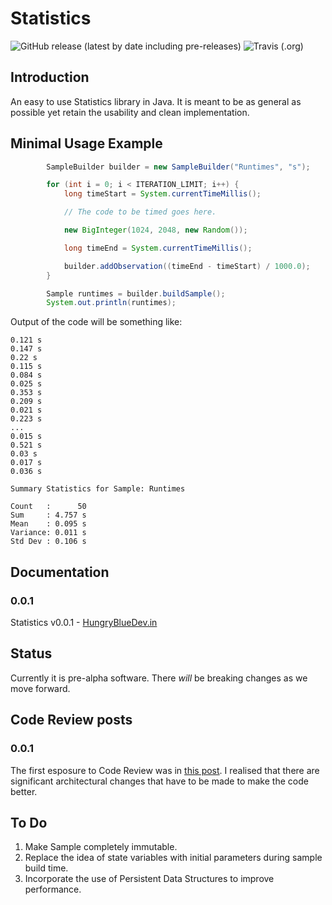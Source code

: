 # Statistics

![GitHub release (latest by date including pre-releases)](https://img.shields.io/github/v/release/hungrybluedev/Statistics?include_prereleases&style=plastic)
![Travis (.org)](https://img.shields.io/travis/hungrybluedev/Statistics)

## Introduction

An easy to use Statistics library in Java. It is meant to be as general as possible yet retain the usability and clean implementation.

## Minimal Usage Example

```java
        SampleBuilder builder = new SampleBuilder("Runtimes", "s");

        for (int i = 0; i < ITERATION_LIMIT; i++) {
            long timeStart = System.currentTimeMillis();

            // The code to be timed goes here.

            new BigInteger(1024, 2048, new Random());

            long timeEnd = System.currentTimeMillis();

            builder.addObservation((timeEnd - timeStart) / 1000.0);
        }

        Sample runtimes = builder.buildSample();
        System.out.println(runtimes);
```

Output of the code will be something like:

```none
0.121 s
0.147 s
0.22 s
0.115 s
0.084 s
0.025 s
0.353 s
0.209 s
0.021 s
0.223 s
...
0.015 s
0.521 s
0.03 s
0.017 s
0.036 s

Summary Statistics for Sample: Runtimes

Count   :      50
Sum     : 4.757 s
Mean    : 0.095 s
Variance: 0.011 s
Std Dev : 0.106 s
```

## Documentation

### 0.0.1

Statistics v0.0.1 - [HungryBlueDev.in](https://hungrybluedev.in/docs/Statistics/0.0.1/)

## Status

Currently it is pre-alpha software. There _will_ be breaking changes as we move forward.

## Code Review posts

### 0.0.1

The first esposure to Code Review was in [this post](https://codereview.stackexchange.com/questions/238062/statistics-library-with-sample-samplebuilder-and-tests).
I realised that there are significant architectural changes that have to be made to make the code better.

## To Do

1. Make Sample completely immutable.
2. Replace the idea of state variables with initial parameters during sample build time.
3. Incorporate the use of Persistent Data Structures to improve performance.


